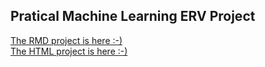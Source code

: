## Pratical Machine Learning ERV Project

[The RMD  project is here :-)](ERV_Practical_Machine_Learning_Project.Rmd)  
[The HTML project is here :-)](http://ervachon.github.io/Practical_Machine_Learning_Project/)
